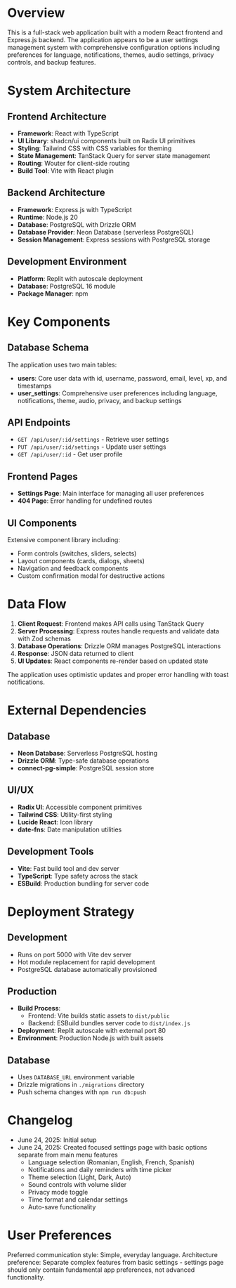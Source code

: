 # Overview

This is a full-stack web application built with a modern React frontend and Express.js backend. The application appears to be a user settings management system with comprehensive configuration options including preferences for language, notifications, themes, audio settings, privacy controls, and backup features.

# System Architecture

## Frontend Architecture
- **Framework**: React with TypeScript
- **UI Library**: shadcn/ui components built on Radix UI primitives
- **Styling**: Tailwind CSS with CSS variables for theming
- **State Management**: TanStack Query for server state management
- **Routing**: Wouter for client-side routing
- **Build Tool**: Vite with React plugin

## Backend Architecture
- **Framework**: Express.js with TypeScript
- **Runtime**: Node.js 20
- **Database**: PostgreSQL with Drizzle ORM
- **Database Provider**: Neon Database (serverless PostgreSQL)
- **Session Management**: Express sessions with PostgreSQL storage

## Development Environment
- **Platform**: Replit with autoscale deployment
- **Database**: PostgreSQL 16 module
- **Package Manager**: npm

# Key Components

## Database Schema
The application uses two main tables:
- **users**: Core user data with id, username, password, email, level, xp, and timestamps
- **user_settings**: Comprehensive user preferences including language, notifications, theme, audio, privacy, and backup settings

## API Endpoints
- `GET /api/user/:id/settings` - Retrieve user settings
- `PUT /api/user/:id/settings` - Update user settings
- `GET /api/user/:id` - Get user profile

## Frontend Pages
- **Settings Page**: Main interface for managing all user preferences
- **404 Page**: Error handling for undefined routes

## UI Components
Extensive component library including:
- Form controls (switches, sliders, selects)
- Layout components (cards, dialogs, sheets)
- Navigation and feedback components
- Custom confirmation modal for destructive actions

# Data Flow

1. **Client Request**: Frontend makes API calls using TanStack Query
2. **Server Processing**: Express routes handle requests and validate data with Zod schemas
3. **Database Operations**: Drizzle ORM manages PostgreSQL interactions
4. **Response**: JSON data returned to client
5. **UI Updates**: React components re-render based on updated state

The application uses optimistic updates and proper error handling with toast notifications.

# External Dependencies

## Database
- **Neon Database**: Serverless PostgreSQL hosting
- **Drizzle ORM**: Type-safe database operations
- **connect-pg-simple**: PostgreSQL session store

## UI/UX
- **Radix UI**: Accessible component primitives
- **Tailwind CSS**: Utility-first styling
- **Lucide React**: Icon library
- **date-fns**: Date manipulation utilities

## Development Tools
- **Vite**: Fast build tool and dev server
- **TypeScript**: Type safety across the stack
- **ESBuild**: Production bundling for server code

# Deployment Strategy

## Development
- Runs on port 5000 with Vite dev server
- Hot module replacement for rapid development
- PostgreSQL database automatically provisioned

## Production
- **Build Process**: 
  - Frontend: Vite builds static assets to `dist/public`
  - Backend: ESBuild bundles server code to `dist/index.js`
- **Deployment**: Replit autoscale with external port 80
- **Environment**: Production Node.js with built assets

## Database
- Uses `DATABASE_URL` environment variable
- Drizzle migrations in `./migrations` directory
- Push schema changes with `npm run db:push`

# Changelog

- June 24, 2025: Initial setup
- June 24, 2025: Created focused settings page with basic options separate from main menu features
  - Language selection (Romanian, English, French, Spanish)
  - Notifications and daily reminders with time picker
  - Theme selection (Light, Dark, Auto)
  - Sound controls with volume slider
  - Privacy mode toggle
  - Time format and calendar settings
  - Auto-save functionality

# User Preferences

Preferred communication style: Simple, everyday language.
Architecture preference: Separate complex features from basic settings - settings page should only contain fundamental app preferences, not advanced functionality.